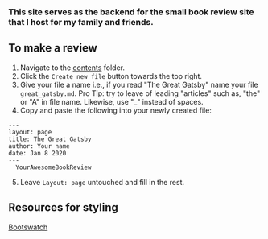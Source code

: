 ### This site serves as the backend for the small book review site that I host for my family and friends.
 

## To make a review   

1. Navigate to the [contents](content/) folder.
2. Click the ```Create new file``` button towards the top right.
3. Give your file a name i.e., if you read "The Great Gatsby" name your file ```great_gatsby.md```. Pro Tip: try to leave of leading "articles" such as, "the" or "A" in file name. Likewise, use "_" instead of spaces.
4. Copy and paste the following into your newly created file:
```
---
layout: page
title: The Great Gatsby
author: Your name
date: Jan 8 2020
---
  YourAwesomeBookReview 
```
5. Leave ```Layout: page``` untouched and fill in the rest.  


## Resources for styling
[Bootswatch](https://bootswatch.com/sketchy/)
